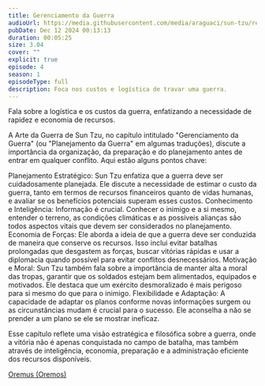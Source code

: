 ```yaml
---
title: Gerenciamento da Guerra
audioUrl: https://media.githubusercontent.com/media/araguaci/sun-tzu/refs/heads/main/public/audio/03-cap-02-gerenciamento-da-guerra.mp3
pubDate: Dec 12 2024 00:13:13
duration: 00:05:25
size: 3.04
cover: ""
explicit: true
episode: 4
season: 1
episodeType: full
description: Foca nos custos e logística de travar uma guerra.
---
```

Fala sobre a logística e os custos da guerra, enfatizando a necessidade de rapidez e economia de recursos.


A Arte da Guerra de Sun Tzu, no capítulo intitulado "Gerenciamento da Guerra" (ou "Planejamento da Guerra" em algumas traduções), discute a importância da organização, da preparação e do planejamento antes de entrar em qualquer conflito. Aqui estão alguns pontos chave:

Planejamento Estratégico: Sun Tzu enfatiza que a guerra deve ser cuidadosamente planejada. Ele discute a necessidade de estimar o custo da guerra, tanto em termos de recursos financeiros quanto de vidas humanas, e avaliar se os benefícios potenciais superam esses custos.
Conhecimento e Inteligência: Informação é crucial. Conhecer o inimigo e a si mesmo, entender o terreno, as condições climáticas e as possíveis alianças são todos aspectos vitais que devem ser considerados no planejamento.
Economia de Forças: Ele aborda a ideia de que a guerra deve ser conduzida de maneira que conserve os recursos. Isso inclui evitar batalhas prolongadas que desgastem as forças, buscar vitórias rápidas e usar a diplomacia quando possível para evitar conflitos desnecessários.
Motivação e Moral: Sun Tzu também fala sobre a importância de manter alta a moral das tropas, garantir que os soldados estejam bem alimentados, equipados e motivados. Ele destaca que um exército desmoralizado é mais perigoso para si mesmo do que para o inimigo.
Flexibilidade e Adaptação: A capacidade de adaptar os planos conforme novas informações surgem ou as circunstâncias mudam é crucial para o sucesso. Ele aconselha a não se prender a um plano se ele se mostrar ineficaz.

Esse capítulo reflete uma visão estratégica e filosófica sobre a guerra, onde a vitória não é apenas conquistada no campo de batalha, mas também através de inteligência, economia, preparação e a administração eficiente dos recursos disponíveis.

<div class="text-center mt-16">
  <a class="btn btn-accent mt-9" href="/episode/post02">Oremus (Oremos)</a>
</div>